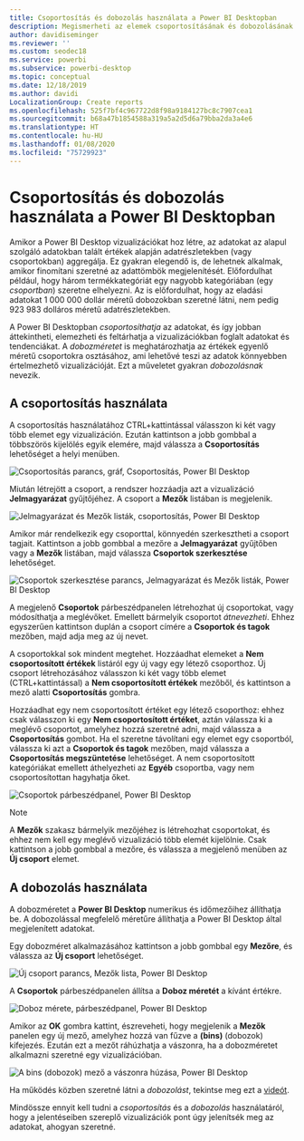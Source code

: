 ```yaml
---
title: Csoportosítás és dobozolás használata a Power BI Desktopban
description: Megismerheti az elemek csoportosításának és dobozolásának folyamatát a Power BI Desktopban
author: davidiseminger
ms.reviewer: ''
ms.custom: seodec18
ms.service: powerbi
ms.subservice: powerbi-desktop
ms.topic: conceptual
ms.date: 12/18/2019
ms.author: davidi
LocalizationGroup: Create reports
ms.openlocfilehash: 525f7bf4c967722d8f98a9184127bc8c7907cea1
ms.sourcegitcommit: b68a47b1854588a319a5a2d5d6a79bba2da3a4e6
ms.translationtype: HT
ms.contentlocale: hu-HU
ms.lasthandoff: 01/08/2020
ms.locfileid: "75729923"
---
```

# <a name="use-grouping-and-binning-in-power-bi-desktop"></a>Csoportosítás és dobozolás használata a Power BI Desktopban
Amikor a Power BI Desktop vizualizációkat hoz létre, az adatokat az alapul szolgáló adatokban talált értékek alapján adatrészletekben (vagy csoportokban) aggregálja. Ez gyakran elegendő is, de lehetnek alkalmak, amikor finomítani szeretné az adattömbök megjelenítését. Előfordulhat például, hogy három termékkategóriát egy nagyobb kategóriában (egy *csoportban*) szeretne elhelyezni. Az is előfordulhat, hogy az eladási adatokat 1 000 000 dollár méretű dobozokban szeretné látni, nem pedig 923 983 dolláros méretű adatrészletekben.

A Power BI Desktopban *csoportosíthatja* az adatokat, és így jobban áttekintheti, elemezheti és feltárhatja a vizualizációkban foglalt adatokat és tendenciákat. A *dobozméretet* is meghatározhatja az értékek egyenlő méretű csoportokra osztásához, ami lehetővé teszi az adatok könnyebben értelmezhető vizualizációját. Ezt a műveletet gyakran *dobozolásnak* nevezik.

## <a name="using-grouping"></a>A csoportosítás használata
A csoportosítás használatához CTRL+kattintással válasszon ki két vagy több elemet egy vizualizáción. Ezután kattintson a jobb gombbal a többszörös kijelölés egyik elemére, majd válassza a **Csoportosítás** lehetőséget a helyi menüben.

![Csoportosítás parancs, gráf, Csoportosítás, Power BI Desktop](media/desktop-grouping-and-binning/grouping-binning_1.png)

Miután létrejött a csoport, a rendszer hozzáadja azt a vizualizáció **Jelmagyarázat** gyűjtőjéhez. A csoport a **Mezők** listában is megjelenik.

![Jelmagyarázat és Mezők listák, csoportosítás, Power BI Desktop](media/desktop-grouping-and-binning/grouping-binning_2.png)

Amikor már rendelkezik egy csoporttal, könnyedén szerkesztheti a csoport tagjait. Kattintson a jobb gombbal a mezőre a **Jelmagyarázat** gyűjtőben vagy a **Mezők** listában, majd válassza **Csoportok szerkesztése** lehetőséget.

![Csoportok szerkesztése parancs, Jelmagyarázat és Mezők listák, Power BI Desktop](media/desktop-grouping-and-binning/grouping-binning_3.png)

A megjelenő **Csoportok** párbeszédpanelen létrehozhat új csoportokat, vagy módosíthatja a meglévőket. Emellett bármelyik csoportot *átnevezheti*. Ehhez egyszerűen kattintson duplán a csoport címére a **Csoportok és tagok** mezőben, majd adja meg az új nevet.

A csoportokkal sok mindent megtehet. Hozzáadhat elemeket a **Nem csoportosított értékek** listáról egy új vagy egy létező csoporthoz. Új csoport létrehozásához válasszon ki két vagy több elemet (CTRL+kattintással) a **Nem csoportosított értékek** mezőből, és kattintson a mező alatti **Csoportosítás** gombra.

Hozzáadhat egy nem csoportosított értéket egy létező csoporthoz: ehhez csak válasszon ki egy **Nem csoportosított értéket**, aztán válassza ki a meglévő csoportot, amelyhez hozzá szeretné adni, majd válassza a **Csoportosítás** gombot. Ha el szeretne távolítani egy elemet egy csoportból, válassza ki azt a **Csoportok és tagok** mezőben, majd válassza a **Csoportosítás megszüntetése** lehetőséget. A nem csoportosított kategóriákat emellett áthelyezheti az **Egyéb** csoportba, vagy nem csoportosítottan hagyhatja őket.

![Csoportok párbeszédpanel, Power BI Desktop](media/desktop-grouping-and-binning/grouping-binning_4.png)

> [!NOTE]
> A **Mezők** szakasz bármelyik mezőjéhez is létrehozhat csoportokat, és ehhez nem kell egy meglévő vizualizáció több elemét kijelölnie. Csak kattintson a jobb gombbal a mezőre, és válassza a megjelenő menüben az **Új csoport** elemet.

## <a name="using-binning"></a>A dobozolás használata
A dobozméretet a **Power BI Desktop** numerikus és időmezőihez állíthatja be. A dobozolással megfelelő méretűre állíthatja a Power BI Desktop által megjelenített adatokat.

Egy dobozméret alkalmazásához kattintson a jobb gombbal egy **Mezőre**, és válassza az **Új csoport** lehetőséget.

![Új csoport parancs, Mezők lista, Power BI Desktop](media/desktop-grouping-and-binning/grouping-binning_5.png)

A **Csoportok** párbeszédpanelen állítsa a **Doboz méretét** a kívánt értékre.

![Doboz mérete, párbeszédpanel, Power BI Desktop](media/desktop-grouping-and-binning/grouping-binning_6.png)

Amikor az **OK** gombra kattint, észreveheti, hogy megjelenik a **Mezők** panelen egy új mező, amelyhez hozzá van fűzve a **(bins)** (dobozok) kifejezés. Ezután ezt a mezőt ráhúzhatja a vászonra, ha a dobozméretet alkalmazni szeretné egy vizualizációban.

![A bins (dobozok) mező a vászonra húzása, Power BI Desktop](media/desktop-grouping-and-binning/grouping-binning_7.png)

Ha működés közben szeretné látni a *dobozolást*, tekintse meg ezt a [videót](https://www.youtube.com/watch?v=BRvdZSfO0DY).

Mindössze ennyit kell tudni a *csoportosítás* és a *dobozolás* használatáról, hogy a jelentéseiben szereplő vizualizációk pont úgy jelenítsék meg az adatokat, ahogyan szeretné.
